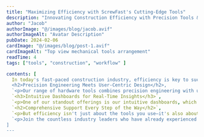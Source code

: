 ```yaml
---
title: "Maximizing Efficiency with ScrewFast's Cutting-Edge Tools"
description: "Innovating Construction Efficiency with Precision Tools & Support"
author: "Jacob"
authorImage: "@/images/blog/jacob.avif"
authorImageAlt: "Avatar Description"
pubDate: 2024-02-06
cardImage: "@/images/blog/post-1.avif"
cardImageAlt: "Top view mechanical tools arrangement"
readTime: 4
tags: ["tools", "construction", "workflow" ]

contents: [
  In today's fast-paced construction industry, efficiency is key to success. At ScrewFast, we understand the importance of optimizing your project workflow to meet deadlines and stay within budget. That's why we're thrilled to introduce our cutting-edge tools designed to empower your projects like never before.,
  <h2>Precision Engineering Meets User-Centric Design</h2>,
  `<p>Our range of hardware tools combines precision engineering with user-centric design, ensuring maximum productivity on every job site. From power drills to advanced fastening solutions, ScrewFast's tools are built to withstand the rigors of construction while streamlining your workflow.</p>`,
  `<h3>Intuitive Dashboards for Real-Time Insights</h3>`,
  `<p>One of our standout offerings is our intuitive dashboards, which provide real-time insights into project progress, resource allocation, and more. With user-friendly interfaces, navigating and overseeing your projects has never been easier.</p>`,
  `<h2>Comprehensive Support Every Step of the Way</h2>`,
  `<p>But efficiency isn't just about the tools you use—it's also about the support you receive. That's why ScrewFast offers comprehensive documentation and expert guidance every step of the way. Our dedicated teams are committed to your success, providing personalized assistance to ensure you get the most out of our products.</p>`,
  `<p>Join the countless industry leaders who have already experienced the difference ScrewFast tools can make. With our cutting-edge solutions, you can fast-track your projects to success and stay ahead of the competition.</p>`
]
---
```

